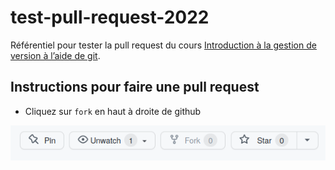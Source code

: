 # test-pull-request-2022

Référentiel pour tester la pull request du cours [Introduction à la gestion de version à l’aide de git](https://juanluck.github.io/Introduction-GIT/).

## Instructions pour faire une pull request 

- Cliquez sur `fork` en haut à droite de github 

![Fork](./images/fork.png)
